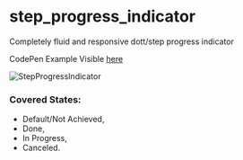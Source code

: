 # step_progress_indicator
Completely fluid and responsive dott/step progress indicator

CodePen Example Visible [here](https://codepen.io/jecazdero/pen/WaKzeM)

![StepProgressIndicator](https://s3.amazonaws.com/jzuploads/progress_indicator.png)

### Covered States:
- Default/Not Achieved, 
- Done, 
- In Progress, 
- Canceled.
